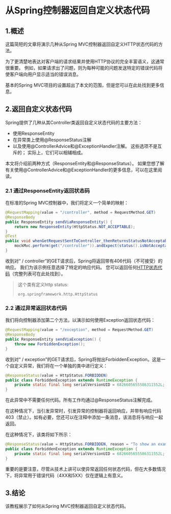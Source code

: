 # 从Spring控制器返回自定义状态代码

## 1.概述
这篇简短的文章将演示几种从Spring MVC控制器返回自定义HTTP状态代码的方法。

为了更清楚地表达对客户端的请求结果并使用HTTP协议的完全丰富语义，这通常很重要。 例如，如果请求出了问题，则为每种可能的问题发送特定的错误代码将使客户端向用户显示适当的错误消息。

基本的Spring MVC项目的设置超出了本文的范围，但是您可以在此处找到更多信息。

 ## 2.返回自定义状态代码
Spring提供了几种从其Controller类返回自定义状态代码的主要方法：

* 使用ResponseEntity
* 在异常类上使用@ResponseStatus注解
* 以及使用@ControllerAdvice和@ExceptionHandler注解。
  这些选项不是互斥的； 实际上，它们可以相辅相成。

本文将介绍前两种方式（ResponseEntity和@ResponseStatus）。 如果您想了解有关使用@ControllerAdvice和@ExceptionHandler的更多信息，可以在这里阅读。

### 2.1 通过ResponseEntity返回状态码
在标准的Spring MVC控制器中，我们将定义一个简单的映射：

```java
@RequestMapping(value = "/controller", method = RequestMethod.GET)
@ResponseBody
public ResponseEntity sendViaResponseEntity() {
    return new ResponseEntity(HttpStatus.NOT_ACCEPTABLE);
}
@Test
public void whenGetRequestSentToController_thenReturnsStatusNotAcceptable() throws Exception {
    mockMvc.perform(get("/controller")).andExpect(status().isNotAcceptable());
}
```

收到对“ / controller”的GET请求后，Spring将返回带有406代码（不可接受）的响应。 我们为该示例任意选择了特定的响应代码。 您可以返回任何[HTTP状态代码](https://en.wikipedia.org/wiki/List_of_HTTP_status_codes)（完整列表可在此处找到）。

>这个类有定义http status:
>
>`org.springframework.http.HttpStatus`

### 2.2 通过异常返回状态代码
我们将向控制器添加第二个方法，以演示如何使用Exception返回状态代码：

```java
@RequestMapping(value = "/exception", method = RequestMethod.GET)
@ResponseBody
public ResponseEntity sendViaException() {
    throw new ForbiddenException();
}
```

收到对“ / exception”的GET请求后，Spring将抛出ForbiddenException。这是一个自定义异常，我们将在一个单独的类中进行定义：

```java
@ResponseStatus(value = HttpStatus.FORBIDDEN)
public class ForbiddenException extends RuntimeException {
    private static final long serialVersionUID = 6826605655586311552L;
}
```

在此异常中不需要任何代码。所有工作均通过@ResponseStatus注解完成。

在这种情况下，当引发异常时，引发异常的控制器将返回响应，并带有响应代码403（禁止）。如有必要，您还可以在注释中添加一条消息，该消息将与响应一起返回。

在这种情况下，该类将如下所示：

```java
@ResponseStatus(value = HttpStatus.FORBIDDEN, reason = "To show an example of a custom message")
public class ForbiddenException extends RuntimeException {
    private static final long serialVersionUID = 6826605655586311552L;
}
```

重要的是要注意，尽管从技术上讲可以使异常返回任何状态代码，但在大多数情况下，将异常用于错误代码（4XX和5XX）仅在逻辑上有意义。

## 3.结论
该教程展示了如何从Spring MVC控制器返回自定义状态代码。